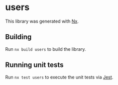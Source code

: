 # users

This library was generated with [Nx](https://nx.dev).

## Building

Run `nx build users` to build the library.

## Running unit tests

Run `nx test users` to execute the unit tests via [Jest](https://jestjs.io).
